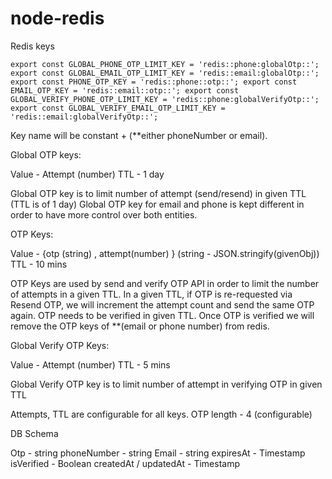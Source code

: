# node-redis

Redis keys

 `
  export const GLOBAL_PHONE_OTP_LIMIT_KEY = 'redis::phone:globalOtp::';
  export const GLOBAL_EMAIL_OTP_LIMIT_KEY = 'redis::email:globalOtp::';
  export const PHONE_OTP_KEY = 'redis::phone::otp::';
  export const EMAIL_OTP_KEY = 'redis::email::otp::';
  export const GLOBAL_VERIFY_PHONE_OTP_LIMIT_KEY = 'redis::phone:globalVerifyOtp::';
  export const GLOBAL_VERIFY_EMAIL_OTP_LIMIT_KEY = 'redis::email:globalVerifyOtp::';
 `

Key name will be constant + (**either phoneNumber or email).

Global OTP keys:

Value - Attempt (number)
TTL - 1 day

Global OTP key is to limit number of attempt (send/resend) in given TTL (TTL is of 1 day)
Global OTP key for email and phone is kept different in order to have more control over both entities. 

OTP Keys:

Value - {otp (string) , attempt(number) } (string - JSON.stringify(givenObj))
TTL - 10 mins

OTP Keys are used by send and verify OTP API in order to limit the number of attempts in a given TTL.
In a given TTL, if OTP is re-requested via Resend OTP, we will increment the attempt count and send the same OTP again.
OTP needs to be verified in given TTL. Once OTP is verified we will remove the OTP keys of **(email or phone number) from redis.

Global Verify OTP Keys:

Value - Attempt (number)
TTL - 5 mins

Global Verify OTP key is to limit number of attempt in verifying OTP in given TTL 

Attempts, TTL are configurable for all keys.
OTP length - 4 (configurable)

DB Schema

Otp - string
phoneNumber - string
Email - string
expiresAt - Timestamp
isVerified - Boolean
createdAt / updatedAt - Timestamp









